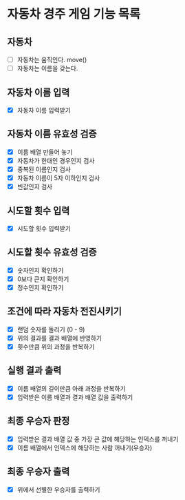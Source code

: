 # 자동차 경주 게임 기능 목록

## 자동차
- [ ] 자동차는 움직인다.  move()
- [ ] 자동차는 이름을 갖는다. 

## 자동차 이름 입력

- [x] 자동차 이름 입력받기

## 자동차 이름 유효성 검증

- [x] 이름 배열 만들어 놓기
- [x] 자동차가 한대인 경우인지 검사
- [x] 중복된 이름인지 검사
- [x] 자동차 이름이 5자 이하인지 검사
- [x] 빈값인지 검사

## 시도할 횟수 입력

- [x] 시도할 횟수 입력받기

## 시도할 횟수 유효성 검증

- [x] 숫자인지 확인하기
- [x] 0보다 큰지 확인하기
- [x] 정수인지 확인하기

## 조건에 따라 자동차 전진시키기

- [x] 랜덤 숫자를 돌리기 (0 - 9)
- [x] 위의 결과를 결과 배열에 반영하기
- [x] 횟수만큼 위의 과정을 반복하기

## 실행 결과 출력

- [x] 이름 배열의 길이만큼 아래 과정을 반복하기
- [x] 입력받은 이름 배열과 결과 배열 값을 출력하기

## 최종 우승자 판정

- [x] 입력받은 결과 배열 값 중 가장 큰 값에 해당하는 인덱스를 꺼내기
- [x] 이름 배열에서 인덱스에 해당하는 사람 꺼내기(우승자)

## 최종 우승자 출력

- [x] 위에서 선별한 우승자를 출력하기

